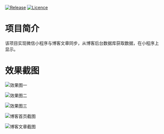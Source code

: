 [![Release](https://img.shields.io/badge/Release-v1.0.0-brightgreen.svg)](https://github.com/zhanganyuan/WeChat-PsychoParse/releases)
[![Licence](https://img.shields.io/badge/License-MIT-blue.svg)](https://github.com/zhanganyuan/WeChat-PsychoParse/blob/master/LICENSE)

# 项目简介

该项目实现微信小程序与博客文章同步，从博客后台数据库获取数据，在小程序上显示。

# 效果截图

![效果图一](http://animates.zay.red/%E5%B0%8F%E7%A8%8B%E5%BA%8F-%E5%BC%80%E5%9C%BA.PNG)

![效果图二](http://animates.zay.red/%E5%B0%8F%E7%A8%8B%E5%BA%8F-%E6%96%87%E7%AB%A0%E5%88%97%E8%A1%A8.PNG)

![效果图三](http://animates.zay.red/%E5%B0%8F%E7%A8%8B%E5%BA%8F-%E6%96%87%E7%AB%A0%E5%86%85%E5%AE%B9.PNG)

![博客首页截图](http://animates.zay.red/%E6%88%91%E7%9A%84%E5%8D%9A%E5%AE%A2-%E9%A6%96%E9%A1%B5.PNG)

![博客文章截图](http://animates.zay.red/%E6%88%91%E7%9A%84%E5%8D%9A%E5%AE%A2-%E6%96%87%E7%AB%A0%E5%86%85%E5%AE%B9.PNG)

